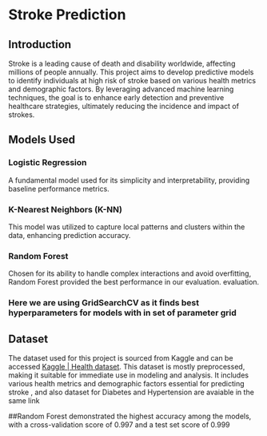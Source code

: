 # Stroke Prediction

## Introduction
Stroke is a leading cause of death and disability worldwide, affecting millions of people annually. This project aims to develop predictive models to identify individuals at high risk of stroke based on various health metrics and demographic factors. By leveraging advanced machine learning techniques, the goal is to enhance early detection and preventive healthcare strategies, ultimately reducing the incidence and impact of strokes.

## Models Used

### Logistic Regression
A fundamental model used for its simplicity and interpretability, providing baseline performance metrics.

### K-Nearest Neighbors (K-NN)
This model was utilized to capture local patterns and clusters within the data, enhancing prediction accuracy.

### Random Forest
Chosen for its ability to handle complex interactions and avoid overfitting, Random Forest provided the best performance in our evaluation.
evaluation.

### Here we are using GridSearchCV as it finds best hyperparameters for models with in set of parameter grid

## Dataset
The dataset used for this project is sourced from Kaggle and can be accessed [Kaggle | Health dataset](https://www.kaggle.com/datasets/prosperchuks/health-dataset/data). This dataset is mostly preprocessed, making it suitable for immediate use in modeling and analysis. It includes various health metrics and demographic factors essential for predicting stroke , and also dataset for Diabetes and Hypertension are avaiable in the same link


##Random Forest demonstrated the highest accuracy among the models, with a cross-validation score of 0.997 and a test set score of 0.999
